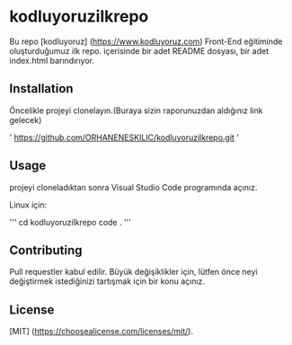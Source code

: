 # kodluyoruzilkrepo
Bu repo [kodluyoruz] (https://www.kodluyoruz.com) Front-End eğitiminde oluşturduğumuz ilk repo. içerisinde bir adet README dosyası, bir adet index.html barındırıyor.

## Installation
Öncelikle projeyi clonelayın.(Buraya sizin raporunuzdan aldığınız link gelecek)

' https://github.com/ORHANENESKILIC/kodluyoruzilkrepo.git '

## Usage
projeyi cloneladıktan sonra Visual Studio Code programında açınız.

Linux için:

'''
cd kodluyoruzilkrepo
code .
'''

## Contributing
Pull requestler kabul edilir. Büyük değişiklikler için, lütfen önce neyi değiştirmek istediğinizi tartışmak için bir konu açınız.

## License
[MIT] (https://choosealicense.com/licenses/mit/).